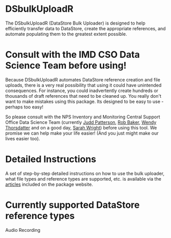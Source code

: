 # DSbulkUploadR
The DSbulkUploadR (DataStore Bulk Uploader) is designed to help efficiently transfer data to DataStore, create the appropriate references, and automate populating them to the greatest extent possible.

# Consult with the IMD CSO Data Science Team before using!
Because DSbulkUploadR automates DataStore reference creation and file uploads, there is a very real possibility that using it could have unintended consequences. For instance, you could inadvertently create hundreds or thousands of draft references that need to be cleaned up. You really don't want to make mistakes using this package. Its designed to be easy to use - perhaps too easy! 

So please consult with the NPS Inventory and Monitoring Central Support Office Data Science Team (currently [Judd Patterson](mailto:judd_patterson@nps.gov), [Rob Baker](mailto:robert_baker@nps.gov), [Wendy Thorsdatter](mailto:Wendy_Thorsdatter@nps.gov) and on a good day, [Sarah Wright](mailto:sarah_wright@nps.gov)) before using this tool. We promise we can help make your life easier! (And you just might make our lives easier too).

# Detailed Instructions
A set of step-by-step detailed instructions on how to use the bulk uploader, what file types and reference types are supported, etc. is available via the [articles](articles/index.html) included on the package website.

# Currently supported DataStore reference types
Audio Recording
